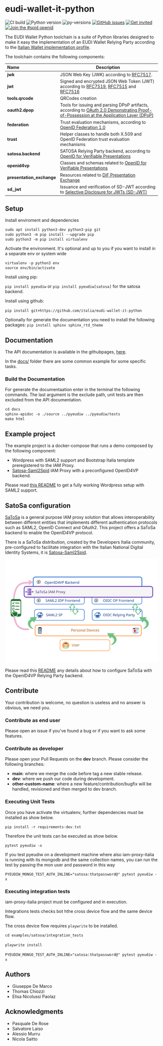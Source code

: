 # eudi-wallet-it-python

![CI build](https://github.com/italia/eudi-wallet-it-python/workflows/pyeudiw/badge.svg)
![Python version](https://img.shields.io/badge/license-Apache%202-blue.svg)
![py-versions](https://img.shields.io/badge/python-3.10-blue.svg)
[![GitHub issues](https://img.shields.io/github/issues/italia/eudi-wallet-it-python.svg)](https://github.com/italia/eudi-wallet-it-python/issues)
[![Get invited](https://slack.developers.italia.it/badge.svg)](https://slack.developers.italia.it/)
[![Join the #spid openid](https://img.shields.io/badge/Slack%20channel-%23spid%20openid-blue.svg)](https://developersitalia.slack.com/archives/C7E85ED1N/)

The EUDI Wallet Python toolchain is a suite of Python libraries designed to
make it easy the implementation of an EUDI Wallet Relying Party according 
to the [Italian Wallet implementation profile](https://italia.github.io/eudi-wallet-it-docs/versione-corrente/en/).

The toolchain contains the following components:

| Name | Description |
| :--- | --- |
| __jwk__ | JSON Web Key (JWK) according to [RFC7517](https://datatracker.ietf.org/doc/html/rfc7517). | 
| __jwt__ | Signed and encrypted JSON Web Token (JWT) according to [RFC7519](https://datatracker.ietf.org/doc/html/rfc7519), [RFC7515](https://datatracker.ietf.org/doc/html/rfc7515) and [RFC7516](https://datatracker.ietf.org/doc/html/rfc7516) | 
| __tools.qrcode__ | QRCodes creation | 
| __oauth2.dpop__ | Tools for issuing and parsing DPoP artifacts, according to [OAuth 2.0 Demonstrating Proof-of-Possession at the Application Layer (DPoP)](https://datatracker.ietf.org/doc/html/draft-ietf-oauth-dpop) |
| __federation__ | Trust evaluation mechanisms, according to [OpenID Federation 1.0](https://openid.net/specs/openid-connect-federation-1_0.html) |
| __trust__ | Helper classes to handle both X.509 and OpenID Federation trust evaluation mechanisms |
| __satosa.backend__ | SATOSA Relying Party backend, according to [OpenID for Verifiable Presentations](https://openid.bitbucket.io/connect/openid-4-verifiable-presentations-1_0.html) |
| __openid4vp__ | Classes and schemas related to [OpenID for Verifiable Presentations](https://openid.bitbucket.io/connect/openid-4-verifiable-presentations-1_0.html) |
| __presentation_exchange__ | Resources related to [DiF Presentation Exchange](https://identity.foundation/presentation-exchange/) |
| __sd_jwt__ | Issuance and verification of SD-JWT according to [Selective Disclosure for JWTs (SD-JWT)](https://datatracker.ietf.org/doc/draft-ietf-oauth-selective-disclosure-jwt/) |


## Setup

Install enviroment and dependencies
````
sudo apt install python3-dev python3-pip git
sudo python3 -m pip install --upgrade pip
sudo python3 -m pip install virtualenv
````

Activate the environment. It's optional and up to you if you want to install 
in a separate env or system wide
````
virtualenv -p python3 env
source env/bin/activate
````

Install using pip:

`pip install pyeudiw` or `pip install pyeudiw[satosa]` for the satosa backend.

Install using github:

`pip install git+https://github.com/italia/eudi-wallet-it-python`

Optionally for generate the documentation you need to install the following packages:
`pip install sphinx sphinx_rtd_theme`


## Documentation

The API documentation is available in the githubpages, [here](https://italia.github.io/eudi-wallet-it-python/).

In the [docs/](docs) folder there are some common example for some specific tasks.


### Build the Documentation
For generate the documentaation enter in the terminal the following commands. 
The last argument is the exclude path, unit tests are then excluded from the API documentation.

````
cd docs
sphinx-apidoc -o ./source ../pyeudiw ../pyeudiw/tests
make html
````


## Example project

The example project is a docker-compose that runs a demo composed by the following component:

- Wordpress with SAML2 support and Bootstrap Italia template preregistered to the IAM Proxy.
- [Satosa-Saml2Spid](https://github.com/italia/Satosa-Saml2Spid) IAM Proxy with a preconfigured OpenID4VP backend.

Please read [this README](example/README.Wordpress.md) to get a fully working Wordpress setup with SAML2 support.


## SatoSa configuration

[SaToSa](https://github.com/IdentityPython/SATOSA) is a general purpose IAM 
proxy solution that allows interoperability between different entities that implements different
authentication protocols such as SAML2, OpenID Connect and OAuth2. This project offers a SaToSa
backend to enable the OpenID4VP protocol. 

There is a SaToSa distribution, created by the Developers Italia community, pre-configured to facilitate integration with the Italian National Digital Identity Systems,
it is [Satosa-Saml2Spid](https://github.com/italia/Satosa-Saml2Spid).

<img src="docs/gallery/iam-proxy.svg" width="512">

Please read this [README](README.SATOSA.md) any details about how to configure SaToSa with the OpenID4VP Relying Party backend.

## Contribute

Your contribution is welcome, no question is useless and no answer is obvious, we need you.


### Contribute as end user

Please open an issue if you've found a bug or if you want to ask some features.


### Contribute as developer

Please open your Pull Requests on the __dev__ branch. 
Please consider the following branches:

 - __main__: where we merge the code before tag a new stable release.
 - __dev__: where we push our code during development.
 - __other-custom-name__: where a new feature/contribution/bugfix will be handled, revisioned and then merged to dev branch.

### Executing Unit Tests

Once you have activate the virtualenv, further dependencies must be installed as show below.

````
pip install -r requirements-dev.txt

````

Therefore the unit tests can be executed as show below.

````
pytest pyeudiw -x
````

If you test pyeudiw on a development machine where also iam-proxy-italia is running with its mongodb and the same collection names,
you can run the test by passing the mon user and password in this way

````
PYEUDIW_MONGO_TEST_AUTH_INLINE="satosa:thatpassword@" pytest pyeudiw -x
````

### Executing integration tests

iam-proxy-italia project must be configured and in execution.

Integrations tests checks bot hthe cross device flow and the same device flow.

The cross device flow requires `playwrite` to be installed.

````
cd examples/satosa/integration_tests

playwrite install

PYEUDIW_MONGO_TEST_AUTH_INLINE="satosa:thatpassword@" pytest pyeudiw -x
````



## Authors

- Giuseppe De Marco
- Thomas Chiozzi
- Elisa Nicolussi Paolaz


## Acknowledgments
- Pasquale De Rose
- Salvatore Laiso
- Alessio Murru
- Nicola Saitto
